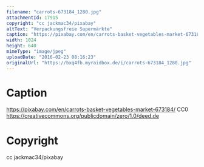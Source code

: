 ```yaml
---
filename: "carrots-673184_1280.jpg"
attachmentId: 17915
copyright: "cc jackmac34/pixabay"
altText: "Verpackungsfreie Supermärkte"
caption: "https://pixabay.com/en/carrots-basket-vegetables-market-673184/\nCC0\nhttps://creativecommons.org/publicdomain/zero/1.0/deed.de"
width: 1024
height: 640
mimeType: "image/jpeg"
uploadDate: "2016-02-23 08:16:23"
originalUrl: "https://bxq4fb.myraidbox.de/i/carrots-673184_1280.jpg"
---
```


# Caption

https://pixabay.com/en/carrots-basket-vegetables-market-673184/
CC0
https://creativecommons.org/publicdomain/zero/1.0/deed.de

# Copyright

cc jackmac34/pixabay
